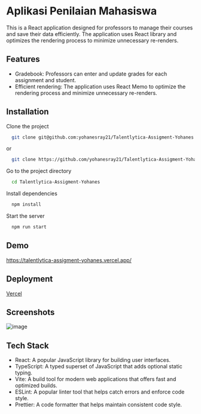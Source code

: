 
# Aplikasi Penilaian Mahasiswa

This is a React application designed for professors to manage their courses and save their data efficiently. The application uses React library and optimizes the rendering process to minimize unnecessary re-renders.



## Features

- Gradebook: Professors can enter and update grades for each assignment and student.
- Efficient rendering: The application uses React Memo to optimize the rendering process and minimize unnecessary re-renders.

## Installation

Clone the project

```bash
  git clone git@github.com:yohanesray21/Talentlytica-Assigment-Yohanes.git
```
  or 

```bash
  git clone https://github.com/yohanesray21/Talentlytica-Assigment-Yohanes.git
```

Go to the project directory

```bash
  cd Talentlytica-Assigment-Yohanes
```

Install dependencies

```bash
  npm install
```

Start the server

```bash
  npm run start
```
## Demo

https://talentlytica-assigment-yohanes.vercel.app/ 


## Deployment

[Vercel](https://vercel.com/)
## Screenshots

![image](https://github.com/yohanesray21/Talentlytica-Assigment-Yohanes/assets/60679808/bf89ae61-a6c2-4022-ba0d-d2f3d2c98070)


## Tech Stack


- React: A popular JavaScript library for building user interfaces.
- TypeScript: A typed superset of JavaScript that adds optional static typing.
- Vite: A build tool for modern web applications that offers fast and optimized builds.
- ESLint: A popular linter tool that helps catch errors and enforce code style.
- Prettier: A code formatter that helps maintain consistent code style.
